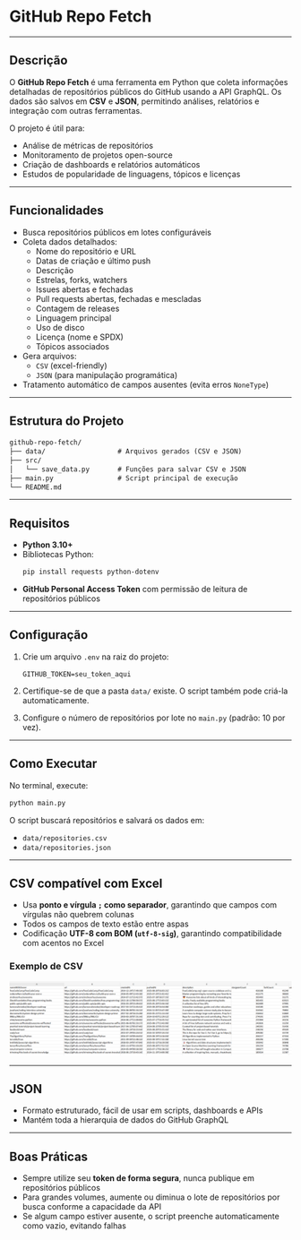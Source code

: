 # GitHub Repo Fetch
---

## Descrição

O **GitHub Repo Fetch** é uma ferramenta em Python que coleta informações detalhadas de repositórios públicos do GitHub usando a API GraphQL. Os dados são salvos em **CSV** e **JSON**, permitindo análises, relatórios e integração com outras ferramentas.

O projeto é útil para:

- Análise de métricas de repositórios
- Monitoramento de projetos open-source
- Criação de dashboards e relatórios automáticos
- Estudos de popularidade de linguagens, tópicos e licenças

---

## Funcionalidades

- Busca repositórios públicos em lotes configuráveis
- Coleta dados detalhados:
  - Nome do repositório e URL
  - Datas de criação e último push
  - Descrição
  - Estrelas, forks, watchers
  - Issues abertas e fechadas
  - Pull requests abertas, fechadas e mescladas
  - Contagem de releases
  - Linguagem principal
  - Uso de disco
  - Licença (nome e SPDX)
  - Tópicos associados
- Gera arquivos:
  - `CSV` (excel-friendly)
  - `JSON` (para manipulação programática)
- Tratamento automático de campos ausentes (evita erros `NoneType`)

---

## Estrutura do Projeto

```
github-repo-fetch/
├── data/                  # Arquivos gerados (CSV e JSON)
├── src/
│   └── save_data.py       # Funções para salvar CSV e JSON
├── main.py                # Script principal de execução
└── README.md
```

---

## Requisitos

- **Python 3.10+**
- Bibliotecas Python:
  ```bash
  pip install requests python-dotenv
  ```
- **GitHub Personal Access Token** com permissão de leitura de repositórios públicos

---

## Configuração

1. Crie um arquivo `.env` na raiz do projeto:
   ```
   GITHUB_TOKEN=seu_token_aqui
   ```

2. Certifique-se de que a pasta `data/` existe. O script também pode criá-la automaticamente.

3. Configure o número de repositórios por lote no `main.py` (padrão: 10 por vez).

---

## Como Executar

No terminal, execute:

```bash
python main.py
```

O script buscará repositórios e salvará os dados em:

- `data/repositories.csv`
- `data/repositories.json`

---

## CSV compatível com Excel

- Usa **ponto e vírgula `;` como separador**, garantindo que campos com vírgulas não quebrem colunas
- Todos os campos de texto estão entre aspas
- Codificação **UTF-8 com BOM (`utf-8-sig`)**, garantindo compatibilidade com acentos no Excel

### Exemplo de CSV

![alt text](image.png)

---

## JSON

- Formato estruturado, fácil de usar em scripts, dashboards e APIs
- Mantém toda a hierarquia de dados do GitHub GraphQL

---

## Boas Práticas

- Sempre utilize seu **token de forma segura**, nunca publique em repositórios públicos
- Para grandes volumes, aumente ou diminua o lote de repositórios por busca conforme a capacidade da API
- Se algum campo estiver ausente, o script preenche automaticamente como vazio, evitando falhas

